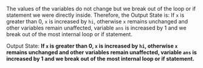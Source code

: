 The values of the variables do not change but we break out of the loop or if statement we were directly inside. Therefore, the Output State is: If `x` is greater than 0, `x` is increased by `hi`, otherwise `x` remains unchanged and other variables remain unaffected, variable `ans` is increased by 1 and we break out of the most internal loop or if statement.

Output State: **If `x` is greater than 0, `x` is increased by `hi`, otherwise `x` remains unchanged and other variables remain unaffected, variable `ans` is increased by 1 and we break out of the most internal loop or if statement.**